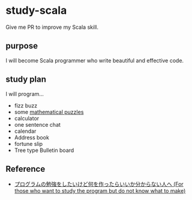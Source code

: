# study-scala
Give me PR to improve my Scala skill.

## purpose
I will become Scala programmer who write beautiful and effective code.

## study plan
I will program...  
- fizz buzz
- some [mathematical puzzles](https://www.amazon.co.jp/dp/B016QEE30G/ref=dp-kindle-redirect?_encoding=UTF8&btkr=1)
- calculator
- one sentence chat
- calendar
- Address book
- fortune slip
- Tree type Bulletin board

## Reference
- [プログラムの勉強をしたいけど何を作ったらいいか分からない人へ (For those who want to study the program but do not know what to make)](http://qiita.com/raysuke/items/5b92780573b691b169fe)


